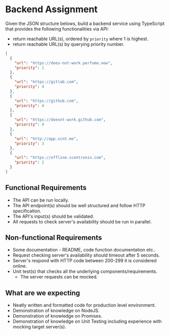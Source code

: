 # Backend Assignment

Given the JSON structure belows, build a backend service using TypeScript that 
provides the following functionalities via API:

- return reachable URL(s), ordered by `priority` where 1 is highest.
- return reachable URL(s) by querying priority number.

```json
[
  {
    "url": "https://does-not-work.perfume.new",
    "priority": 1
  },
  {
    "url": "https://gitlab.com",
    "priority": 4
  },
  {
    "url": "https://github.com",
    "priority": 4
  },
  {
    "url": "https://doesnt-work.github.com",
    "priority": 4
  },
  {
    "url": "http://app.scnt.me",
    "priority": 3
  },
  {
    "url": "https://offline.scentronix.com",
    "priority": 2
  }
]
```

## Functional Requirements

- The API can be run locally.
- The API endpoint(s) should be well structured and follow HTTP specification.
- The API's input(s) should be validated.
- All requests to check server's availability should be run in parallel.

## Non-functional Requirements

- Some documentation - README, code function documentation etc..
- Request checking server's availability should timeout after 5 seconds.
- Server's respond with HTTP code between 200-299 it is considered online.
- Unit test(s) that checks all the underlying components/requirements.
    - The server requests can be mocked.

## What are we expecting

- Neatly written and formatted code for production level environment.
- Demonstration of knowledge on NodeJS.
- Demonstration of knowledge on Promises.
- Demonstration of knowledge on Unit Testing including experience with mocking
target server(s).


